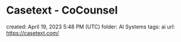 # Casetext - CoCounsel

created: April 19, 2023 5:48 PM (UTC)
folder: AI Systems
tags: ai
url: https://casetext.com/